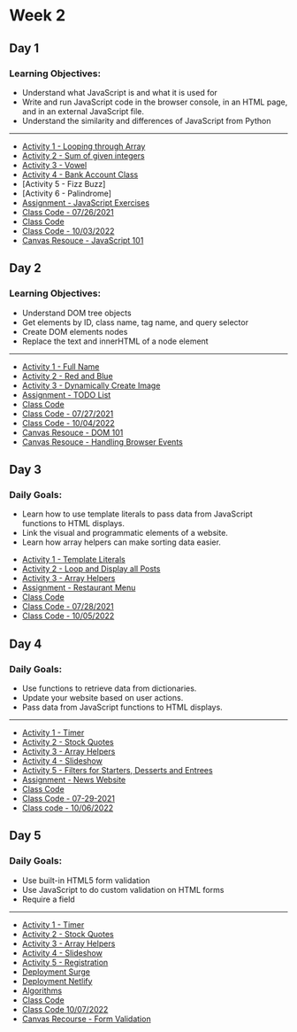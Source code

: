 
# Week 2

## Day 1 

### Learning Objectives:
* Understand what JavaScript is and what it is used for
* Write and run JavaScript code in the browser console, in an HTML page, and in an external JavaScript file.
* Understand the similarity and differences of JavaScript from Python

---
- [Activity 1 - Looping through Array](day1/activities/loop-array.md)
- [Activity 2 - Sum of given integers](day1/activities/sum-of-int.md)
- [Activity 3 - Vowel](day1/activities/vowel.md)
- [Activity 4 - Bank Account Class](day1/activities/bank-account.md)
- [Activity 5 - Fizz Buzz]
- [Activity 6 - Palindrome]
- [Assignment - JavaScript Exercises](day1/assignments/intro-js.md)
- [Class Code - 07/26/2021](day1/code-downloads/intro-js-1.zip)
- [Class Code](day1/code-downloads/intro-js.zip)
- [Class Code - 10/03/2022](https://gist.github.com/azamsharp/9ddb3f8f5a82839d165e3006fc80ea5c)
- [Canvas Resouce - JavaScript 101](https://digitalcrafts.instructure.com/courses/220/pages/reading-javascript-101?module_item_id=44603)

## Day 2 

### Learning Objectives:

* Understand DOM tree objects
* Get elements by ID, class name, tag name, and query selector
* Create DOM elements nodes
* Replace the text and innerHTML of a node element

---
- [Activity 1 - Full Name](day2/activities/full-name.md)
- [Activity 2 - Red and Blue](day2/activities/red-and-blue.md)
- [Activity 3 - Dynamically Create Image](day2/activities/image-dynamic.md)
- [Assignment - TODO List](day2/assignments/todo-list.md)
- [Class Code](day2/code-downloads/dom-manipulation.zip)
- [Class Code - 07/27/2021](day2/code-downloads/dom-mani.zip)
- [Class Code - 10/04/2022](day2/code-downloads/intro-dom-manipulation.zip)
- [Canvas Resouce - DOM 101](https://digitalcrafts.instructure.com/courses/220/pages/reading-dom-101?module_item_id=44626)
- [Canvas Resouce - Handling Browser Events](https://digitalcrafts.instructure.com/courses/220/pages/reading-handling-browser-events?module_item_id=44627)

## Day 3 

### Daily Goals:
* Learn how to use template literals to pass data from JavaScript functions to HTML displays.
* Link the visual and programmatic elements of a website.
* Learn how array helpers can make sorting data easier.

- [Activity 1 - Template Literals](day3/activities/temp-first-last.md)
- [Activity 2 - Loop and Display all Posts](day3/activities/loop-and-posts.md)
- [Activity 3 - Array Helpers](day3/activities/array-helpers.md)
- [Assignment - Restaurant Menu](day3/assignments/res-menu.md)
- [Class Code](day3/code-downloads/template-literals-array-helpers-object-looping.zip)
- [Class Code - 07/28/2021](day3/code-downloads/array-helpers-template-literals.zip)
- [Class Code - 10/05/2022](day3/code-downloads//week4-day3.zip)

## Day 4 

### Daily Goals: 
* Use functions to retrieve data from dictionaries.
* Update your website based on user actions.
* Pass data from JavaScript functions to HTML displays.

---
- [Activity 1 - Timer](day4/activities/timer.md)
- [Activity 2 - Stock Quotes](day4/activities/stocks.md)
- [Activity 3 - Array Helpers](day3/activities/array-helpers.md)
- [Activity 4 - Slideshow](day5/activities/slideshow.md)
- [Activity 5 - Filters for Starters, Desserts and Entrees](day3/assignments/res-menu.md)
- [Assignment - News Website](day4/assignments/news.md)
- [Class Code](day4/code-downloads/callbacks.zip)
- [Class Code - 07-29-2021](day4/code-downloads/callbacks-29.zip)
- [Class code - 10/06/2022](day4/code-downloads/week4-day4.zip)


## Day 5 

### Daily Goals:
* Use built-in HTML5 form validation
* Use JavaScript to do custom validation on HTML forms
* Require a field

---

- [Activity 1 - Timer](day4/activities/timer.md)
- [Activity 2 - Stock Quotes](day4/activities/stocks.md)
- [Activity 3 - Array Helpers](day3/activities/array-helpers.md)
- [Activity 4 - Slideshow](day5/activities/slideshow.md)
- [Activity 5 - Registration](day5/activities/register.md)
- [Deployment Surge](https://surge.sh/)
- [Deployment Netlify](https://www.netlify.com/)
- [Algorithms](day5/activities/algos.md)
- [Class Code](day5/code-downloads/validation-review.zip)
- [Class Code 10/07/2022](day5/code-downloads//week4-day5.zip)
- [Canvas Recourse - Form Validation](https://digitalcrafts.instructure.com/courses/220/pages/reading-form-validation?module_item_id=44649)


